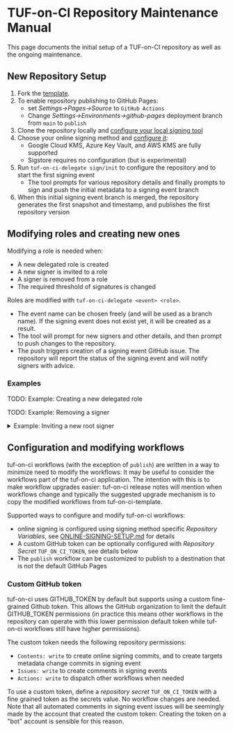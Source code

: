 # TUF-on-CI Repository Maintenance Manual

This page documents the initial setup of a TUF-on-CI repository as well as the
ongoing maintenance.

## New Repository Setup

1. Fork the [template](https://github.com/theupdateframework/tuf-on-ci-template).
1. To enable repository publishing to GitHub Pages:
   * set _Settings->Pages->Source_ to `GitHub Actions`
   * Change _Settings->Environments->github-pages_ deployment branch from `main` to
     `publish`
1. Clone the repository locally and [configure your local signing tool](SIGNER-SETUP.md)
1. Choose your online signing method and [configure it](ONLINE-SIGNING-SETUP.md):
   * Google Cloud KMS, Azure Key Vault, and AWS KMS are fully supported
   * Sigstore requires no configuration (but is experimental)
1. Run `tuf-on-ci-delegate sign/init` to configure the repository and to start the
   first signing event
   * The tool prompts for various repository details and finally prompts to
     sign and push the initial metadata to a signing event branch
1. When this initial signing event branch is merged, the repository generates the
   first snapshot and timestamp, and publishes the first repository version

## Modifying roles and creating new ones

Modifying a role is needed when:
* A new delegated role is created
* A new signer is invited to a role
* A signer is removed from a role
* The required threshold of signatures is changed

Roles are modified with `tuf-on-ci-delegate <event> <role>`.
* The event name can be chosen freely (and will be used as a branch name). If the signing
  event does not exist yet, it will be created as a result.
* The tool will prompt for new signers and other details, and then prompt to push changes
  to the repository.
* The push triggers creation of a signing event GitHub issue. The repository will report the
  status of the signing event and will notify signers with advice.

### Examples

TODO: Example: Creating a new delegated role

TODO: Example: Removing a signer

<details>
<summary>Example: Inviting a new root signer</summary>
In this example the root signers list contains a single signer, but it is modified to contain
two signers instead. The process is:

* tuf-on-ci-delegate is used to modify signers
* the new signer accepts the invitation and adds their keys to the delegating role's metadata
* the signers of the delegating role must accept the new key by signing the new
  version of delegating metadata

```shell
$ tuf-on-ci-delegate sign/add-fakeuser-2 root

Remote branch not found: branching off from main
Modifying delegation for root

Configuring role root
1. Configure signers: [@-fakeuser-1], requiring 1 signatures
2. Configure expiry: Role expires in 365 days, re-signing starts 60 days before expiry
Please choose an option or press enter to continue: 1
Please enter list of root signers [@-fakeuser-1]: @-fakeuser-1,@-fakeuser-2
Please enter root threshold [1]:
1. Configure signers: [@-fakeuser-1, @-fakeuser-2], requiring 1 signatures
2. Configure expiry: Role expires in 365 days, re-signing starts 60 days before expiry
Please choose an option or press enter to continue:
...
```

Once finished the changes are pushed to the signing event branch
which in the above example is `sign/add-fakueuser-2`.

The repository automation runs the [signing
automation](https://github.com/theupdateframework/tuf-on-ci-template/blob/main/.github/workflows/signing-event.yml)
that creates issues with the current signing state and tags each
signer on what's expected to do. This always provides a clear state of
the situation.

To accept the invitation and become a signer, the invitee runs
`tuf-on-ci-sign <event-name>` and provides information on what key to
use.

After this the delegating role signers (in this case root signers) accept
the new key by signing the delegating metadata version.
</details>

## Configuration and modifying workflows

tuf-on-ci workflows (with the exception of `publish`) are written in a way to minimize
need to modify the workflows: It may be useful to consider the workflows part of the
tuf-on-ci application. The intention with this is to make workflow upgrades easier:
tuf-on-ci release notes will mention when workflows change and typically the suggested
upgrade mechanism is to copy the modified workflows from tuf-on-ci-template.

Supported ways to configure and modify tuf-on-ci workflows:
* online signing is configured using signing method specific _Repository Variables_,
  see [ONLINE-SIGNING-SETUP.md](ONLINE-SIGNING-SETUP.md) for details
* A custom GitHub token can be optionally configured with _Repository Secret_
  `TUF_ON_CI_TOKEN`, see details below
* The `publish` workflow can be customized to publish to a destination that is not
  the default GitHub Pages

### Custom GitHub token

tuf-on-ci uses GITHUB_TOKEN by default but supports using a custom fine-grained Github
token. This allows the GitHub organization to limit the default GITHUB_TOKEN permissions
(in practice this means other workflows in the repository can operate with this lower
permission default token while tuf-on-ci workflows still have higher permissions).

The custom token needs the following repository permissions:
* `Contents: write` to create online signing commits, and to create targets metadata
  change commits in signing event
* `Issues: write` to create comments in signing events
* `Actions: write` to dispatch other workflows when needed

To use a custom token, define a _repository secret_ `TUF_ON_CI_TOKEN` with a fine grained
token as the secrets value. No workflow changes are needed. Note that all automated comments
in signing event issues will be seemingly made by the account that created the custom
token: Creating the token on a "bot" account is sensible for this reason.
